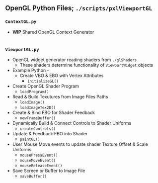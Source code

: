  ## OpenGL Python Files; `./scripts/pxlViewportGL`
 
### `ContextGL.py`
 - **WIP** Shared OpenGL Context Generator
<br><br>


### `ViewportGL.py`
 - OpenGL widget generator reading shaders from `./glShaders`
   - These shaders determine functionality of `ViewportWidget` objects
 - Example Python -
   - Create VBO & EBO with Vertex Attributes
     - `initializeGL()`
  - Create OpenGL Shader Program
    - `loadProgram()`
  - Read & Build Texutures from Image Files Paths
    - `loadImage()`
    - `loadImageTex2D()`
  - Create & Bind FBO for Shader Feedback
    - `newFrameBuffer()`
  - Dynamically Build & Connect Controls to Shader Uniforms
    - `createControls()`
  - Update & Feedback FBO into Shader
    - `paintGL()`
  - User Mouse Move events to update shader Texture Offset & Scale Uniforms
    - `mousePressEvent()`
    - `mouseMoveEvent()`
    - `mouseReleaseEvent()`
 - Save Screen or Buffer to Image File
   - `saveBuffer()`
